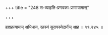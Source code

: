 +++
title = "248 स-व्याहृति-प्रणवकाः प्राणायामास्"

+++

ब्रह्महत्यायाम् अभिधाय, रहस्यं सुरापस्येदानीम् आह ॥ ११.२४५ ॥